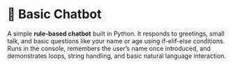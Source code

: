 # 🤖 Basic Chatbot

A simple **rule-based chatbot** built in Python. It responds to greetings, small talk, and basic questions like your name or age using if-elif-else conditions. Runs in the console, remembers the user’s name once introduced, and demonstrates loops, string handling, and basic natural language interaction.

